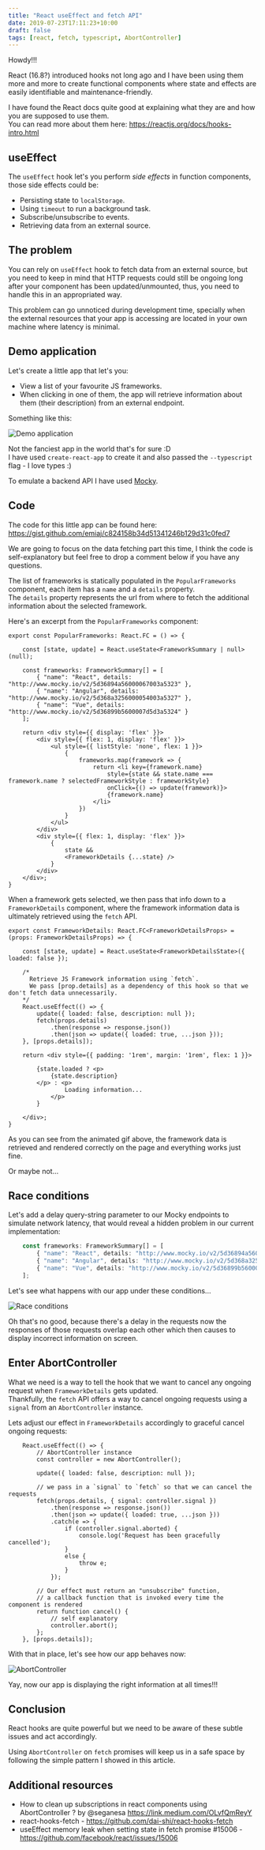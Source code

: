 ```yaml
---
title: "React useEffect and fetch API"
date: 2019-07-23T17:11:23+10:00
draft: false
tags: [react, fetch, typescript, AbortController]
---
```


Howdy!!!  

React (16.8?) introduced hooks not long ago and I have been using them more and more to
create functional components where state and effects are easily identifiable and maintenance-friendly.  


I have found the React docs quite good at explaining what they are and how you are supposed to use them.  
You can read more about them here: https://reactjs.org/docs/hooks-intro.html  


## useEffect


The `useEffect` hook let's you perform _side effects_ in function components, those side effects could be:

- Persisting state to `localStorage`.
- Using `timeout` to run a background task.
- Subscribe/unsubscribe to events.
- Retrieving data from an external source.

## The problem

You can rely on `useEffect` hook to fetch data from an external source, but you need to keep in mind that HTTP requests could still be ongoing long after your component has been updated/unmounted, thus, you need to handle this in an appropriated way.  

This problem can go unnoticed during development time, specially when the external resources that your app is accessing are located in your own machine where latency is minimal.  

## Demo application

Let's create a little app that let's you:  

- View a list of your favourite JS frameworks.  
- When clicking in one of them, the app will retrieve information about them (their description) from an external endpoint.  

Something like this:  

<div class="image fit">
  <img title="Demo application" src="/images/react-use-effect-and-fetch/react-fav-framework-demo-01.gif" >
</div>


Not the fanciest app in the world that's for sure :D  
I have used `create-react-app` to create it and also passed the `--typescript` flag  - I love types :)  


To emulate a backend API I have used [Mocky](https://www.mocky.io).   

## Code

The code for this little app can be found here: https://gist.github.com/emiaj/c824158b34d51341246b129d31c0fed7  

We are going to focus on the data fetching part this time, I think the code is self-explanatory but feel free to drop a comment below if you have any questions.  

The list of frameworks is statically populated in the `PopularFrameworks` component, each item has a `name` and a `details` property.  
The `details` property represents the url from where to fetch the additional information about the selected framework.  

Here's an excerpt from the `PopularFrameworks` component:

```tsx
export const PopularFrameworks: React.FC = () => {

    const [state, update] = React.useState<FrameworkSummary | null>(null);

    const frameworks: FrameworkSummary[] = [
        { "name": "React", details: "http://www.mocky.io/v2/5d36894a56000067003a5323" },
        { "name": "Angular", details: "http://www.mocky.io/v2/5d368a3256000054003a5327" },
        { "name": "Vue", details: "http://www.mocky.io/v2/5d36899b5600007d5d3a5324" }
    ];

    return <div style={{ display: 'flex' }}>
        <div style={{ flex: 1, display: 'flex' }}>
            <ul style={{ listStyle: 'none', flex: 1 }}>
                {
                    frameworks.map(framework => {
                        return <li key={framework.name}
                            style={state && state.name === framework.name ? selectedFrameworkStyle : frameworkStyle}
                            onClick={() => update(framework)}>
                            {framework.name}
                        </li>
                    })
                }
            </ul>
        </div>
        <div style={{ flex: 1, display: 'flex' }}>
            {
                state &&
                <FrameworkDetails {...state} />
            }
        </div>
    </div>;
}
```

When a framework gets selected, we then pass that info down to a `FrameworkDetails` component, where the framework information data is ultimately retrieved using the `fetch` API.   

```tsx
export const FrameworkDetails: React.FC<FrameworkDetailsProps> = (props: FrameworkDetailsProps) => {

    const [state, update] = React.useState<FrameworkDetailsState>({ loaded: false });

    /*
      Retrieve JS Framework information using `fetch`.
      We pass [prop.details] as a dependency of this hook so that we don't fetch data unnecessarily.
    */
    React.useEffect(() => {
        update({ loaded: false, description: null });
        fetch(props.details)
            .then(response => response.json())
            .then(json => update({ loaded: true, ...json }));
    }, [props.details]);

    return <div style={{ padding: '1rem', margin: '1rem', flex: 1 }}>

        {state.loaded ? <p>
            {state.description}
        </p> : <p>
                Loading information...
            </p>
        }

    </div>;
}
```

As you can see from the animated gif above, the framework data is retrieved and rendered correctly on the page and everything works just fine.   


Or maybe not...

## Race conditions

Let's add a delay query-string parameter to our Mocky endpoints to simulate network latency, that would reveal a hidden problem in our current implementation:  
```typescript
    const frameworks: FrameworkSummary[] = [
        { "name": "React", details: "http://www.mocky.io/v2/5d36894a56000067003a5323?mocky-delay=3s" }, // respond after 3 seconds
        { "name": "Angular", details: "http://www.mocky.io/v2/5d368a3256000054003a5327?mocky-delay=2s" }, // respond after 2 seconds
        { "name": "Vue", details: "http://www.mocky.io/v2/5d36899b5600007d5d3a5324?mocky-delay=1s" } // respond after 1 second
    ];
```
Let's see what happens with our app under these conditions...  

<div class="image fit">
  <img title="Race conditions" src="/images/react-use-effect-and-fetch/react-fav-framework-demo-02.gif" >
</div>


Oh that's no good, because there's a delay in the requests now the responses of those requests overlap each other which then causes to display incorrect information on screen.  


## Enter AbortController

What we need is a way to tell the hook that we want to cancel any ongoing request when `FrameworkDetails` gets updated.  
Thankfully, the `fetch` API offers a way to cancel ongoing requests using a `signal` from an `AbortController` instance.  

Lets adjust our effect in `FrameworkDetails` accordingly to graceful cancel ongoing requests:  


```tsx
    React.useEffect(() => {
        // AbortController instance
        const controller = new AbortController();
        
        update({ loaded: false, description: null });
        
        // we pass in a `signal` to `fetch` so that we can cancel the requests
        fetch(props.details, { signal: controller.signal }) 
            .then(response => response.json())
            .then(json => update({ loaded: true, ...json }))
            .catch(e => {
                if (controller.signal.aborted) {
                    console.log('Request has been gracefully cancelled');
                }
                else {
                    throw e;
                }
            });
        
        // Our effect must return an "unsubscribe" function, 
        // a callback function that is invoked every time the component is rendered
        return function cancel() {
            // self explanatory
            controller.abort();
        };
    }, [props.details]);
```


With that in place, let's see how our app behaves now:   

<div class="image fit">
  <img title="AbortController" src="/images/react-use-effect-and-fetch/react-fav-framework-demo-03.gif" >
</div>


Yay, now our app is displaying the right information at all times!!!  


## Conclusion

React hooks are quite powerful but we need to be aware of these subtle issues and act accordingly.  

Using `AbortController` on `fetch` promises will keep us in a safe space by following the simple pattern I showed in this article.  

## Additional resources

- How to clean up subscriptions in react components using AbortController ? by @seganesa https://link.medium.com/OLvfQmReyY
- react-hooks-fetch - https://github.com/dai-shi/react-hooks-fetch
- useEffect memory leak when setting state in fetch promise #15006 - https://github.com/facebook/react/issues/15006